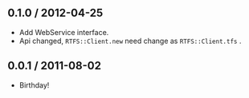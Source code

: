 ## 0.1.0 / 2012-04-25

* Add WebService interface.
* Api changed, `RTFS::Client.new` need change as `RTFS::Client.tfs` .

## 0.0.1 / 2011-08-02

* Birthday!